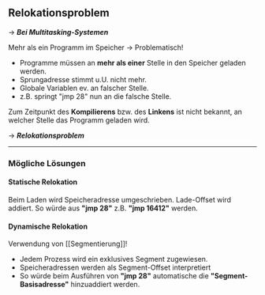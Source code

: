 ## Relokationsproblem

-> ***Bei Multitasking-Systemen***

Mehr als ein Programm im Speicher -> Problematisch!

* Programme müssen an **mehr als einer** Stelle in den Speicher geladen werden.
* Sprungadresse stimmt u.U. nicht mehr.
* Globale Variablen ev. an falscher Stelle.
* z.B. springt "jmp 28" nun an die falsche Stelle.

Zum Zeitpunkt des **Kompilierens** bzw. des **Linkens** ist nicht bekannt, an welcher Stelle das Programm geladen wird.

-> ***Relokationsproblem***

_____

### Mögliche Lösungen

#### Statische Relokation

Beim Laden wird Speicheradresse umgeschrieben. Lade-Offset wird addiert. So würde aus **"jmp 28"** z.B. **"jmp 16412"** werden.


#### Dynamische Relokation

Verwendung von [[Segmentierung]]!

* Jedem Prozess wird ein exklusives Segment zugewiesen.
* Speicheradressen werden als Segment-Offset interpretiert
* So würde beim Ausführen von **"jmp 28"** automatische die **"Segment-Basisadresse"** hinzuaddiert werden.



